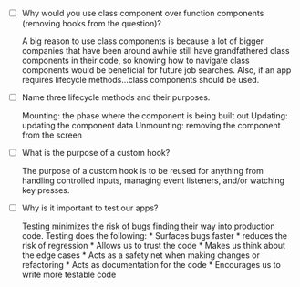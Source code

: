 - [ ] Why would you use class component over function components (removing hooks from the question)?

  A big reason to use class components is because a lot of bigger companies that have been around awhile still have grandfathered class components in their code, so knowing how to navigate class components would be beneficial for future job searches. Also, if an app requires lifecycle methods...class components should be used.

- [ ] Name three lifecycle methods and their purposes.

  Mounting: the phase where the component is being built out
	Updating: updating the component data
	Unmounting: removing the component from the screen

- [ ] What is the purpose of a custom hook?

  The purpose of a custom hook is to be reused for anything from handling controlled inputs, managing event listeners, and/or watching key presses.

- [ ] Why is it important to test our apps?

  Testing minimizes the risk of bugs finding their way into production code. Testing does the following:
		* Surfaces bugs faster
		* reduces the risk of regression
		* Allows us to trust the code
		* Makes us think about the edge cases
		* Acts as a safety net when making changes or refactoring
		* Acts as documentation for the code
		* Encourages us to write more testable code